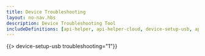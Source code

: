 ```yaml
---
title: Device Troubleshooting
layout: no-nav.hbs
description: Device Troubleshooting Tool
includeDefinitions: [api-helper, api-helper-cloud, device-setup-usb, api-helper-usb, api-helper-extras, webdfu, zip]
---
```


{{> device-setup-usb troubleshooting="1"}}
